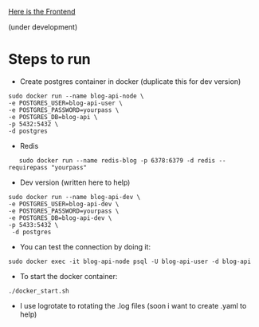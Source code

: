 <a href="https://github.com/rootdnh/blog-frontend-react">Here is the Frontend </a>

(under development)

# Steps to run 

* Create postgres container in docker (duplicate this for dev version)

```
sudo docker run --name blog-api-node \
-e POSTGRES_USER=blog-api-user \
-e POSTGRES_PASSWORD=yourpass \
-e POSTGRES_DB=blog-api \
-p 5432:5432 \
-d postgres
```

* Redis

```
   sudo docker run --name redis-blog -p 6378:6379 -d redis --requirepass "yourpass"
```

* Dev version (written here to help)

```
sudo docker run --name blog-api-dev \
-e POSTGRES_USER=blog-api-dev \
-e POSTGRES_PASSWORD=yourpass \ 
-e POSTGRES_DB=blog-api-dev \
-p 5433:5432 \
 -d postgres
```

* You can test the connection by doing it: 
```
sudo docker exec -it blog-api-node psql -U blog-api-user -d blog-api

```
* To start the docker container:
```
./docker_start.sh

```

* I use logrotate to rotating the .log files (soon i want to create .yaml to help)

